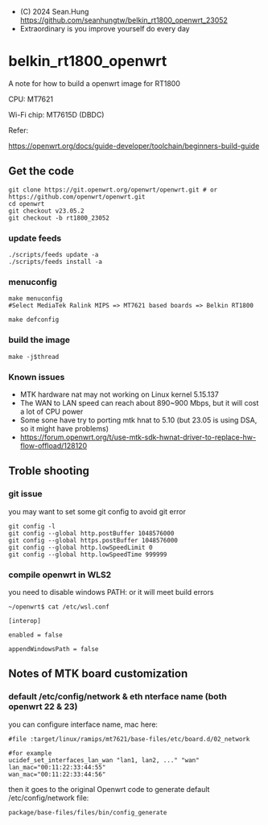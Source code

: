 - (C) 2024 Sean.Hung <https://github.com/seanhungtw/belkin_rt1800_openwrt_23052>
- Extraordinary is you improve yourself do every day

# belkin_rt1800_openwrt
A note for how to build a openwrt image for RT1800

CPU: MT7621

Wi-Fi chip: MT7615D (DBDC)

Refer:

https://openwrt.org/docs/guide-developer/toolchain/beginners-build-guide

## Get the code
```
git clone https://git.openwrt.org/openwrt/openwrt.git # or https://github.com/openwrt/openwrt.git
cd openwrt
git checkout v23.05.2
git checkout -b rt1800_23052
```
### update feeds
```
./scripts/feeds update -a
./scripts/feeds install -a
```
### menuconfig
```
make menuconfig
#Select MediaTek Ralink MIPS => MT7621 based boards => Belkin RT1800

make defconfig
```
### build the image
```
make -j$thread
```
### Known issues

- MTK hardware nat may not working on Linux kernel  5.15.137
- The WAN to LAN speed can reach about 890~900 Mbps, but it will cost a lot of CPU power
- Some sone have try to porting mtk hnat to 5.10 (but 23.05 is using DSA, so it might have problems)
- https://forum.openwrt.org/t/use-mtk-sdk-hwnat-driver-to-replace-hw-flow-offload/128120

## Troble shooting

### git issue

you may want to set some git config to avoid git error

```
git config -l
git config --global http.postBuffer 1048576000
git config --global https.postBuffer 1048576000
git config --global http.lowSpeedLimit 0
git config --global http.lowSpeedTime 999999
```

### compile openwrt in WLS2

you need to disable windows PATH: or it will meet build errors
```
~/openwrt$ cat /etc/wsl.conf

[interop]

enabled = false

appendWindowsPath = false
```

## Notes of MTK board customization

### default /etc/config/network & eth nterface name (both openwrt 22 & 23)

you can configure interface name, mac here:
```
#file :target/linux/ramips/mt7621/base-files/etc/board.d/02_network

#for example
ucidef_set_interfaces_lan_wan "lan1, lan2, ..." "wan"
lan_mac="00:11:22:33:44:55"
wan_mac="00:11:22:33:44:56"
```
then it goes to the original Openwrt code to generate default /etc/config/network file:
```
package/base-files/files/bin/config_generate
```
